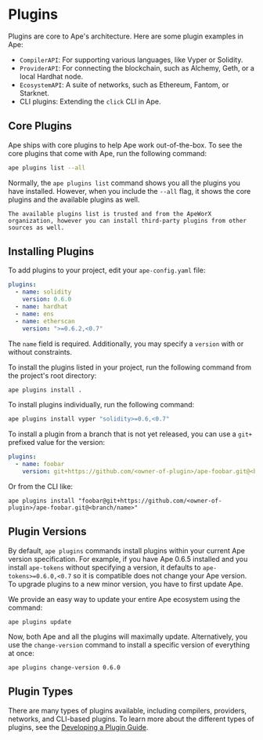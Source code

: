# Plugins

Plugins are core to Ape's architecture.
Here are some plugin examples in Ape:

- `CompilerAPI`: For supporting various languages, like Vyper or Solidity.
- `ProviderAPI`: For connecting the blockchain, such as Alchemy, Geth, or a local Hardhat node.
- `EcosystemAPI`: A suite of networks, such as Ethereum, Fantom, or Starknet.
- CLI plugins: Extending the `click` CLI in Ape.

## Core Plugins

Ape ships with core plugins to help Ape work out-of-the-box.
To see the core plugins that come with Ape, run the following command:

```bash
ape plugins list --all
```

Normally, the `ape plugins list` command shows you all the plugins you have installed.
However, when you include the `--all` flag, it shows the core plugins and the available plugins as well.
```{note}
The available plugins list is trusted and from the ApeWorX organization, however you can install third-party plugins from other sources as well.
```

## Installing Plugins

To add plugins to your project, edit your `ape-config.yaml` file:

```yaml
plugins:
  - name: solidity
    version: 0.6.0
  - name: hardhat
  - name: ens
  - name: etherscan
    version: ">=0.6.2,<0.7"
```

The `name` field is required.
Additionally, you may specify a `version` with or without constraints.

To install the plugins listed in your project, run the following command from the project's root directory:

```bash
ape plugins install .
```

To install plugins individually, run the following command:

```bash
ape plugins install vyper "solidity>=0.6,<0.7"
```

To install a plugin from a branch that is not yet released, you can use a `git+` prefixed value for the version:

```yaml
plugins:
  - name: foobar
    version: git+https://github.com/<owner-of-plugin>/ape-foobar.git@<branch/name>
```

Or from the CLI like:

```shell
ape plugins install "foobar@git+https://github.com/<owner-of-plugin>/ape-foobar.git@<branch/name>"
```

## Plugin Versions

By default, `ape plugins` commands install plugins within your current Ape version specification.
For example, if you have Ape 0.6.5 installed and you install `ape-tokens` without specifying a version, it defaults to `ape-tokens>=0.6.0,<0.7` so it is compatible does not change your Ape version.
To upgrade plugins to a new minor version, you have to first update Ape.

We provide an easy way to update your entire Ape ecosystem using the command:

```shell
ape plugins update
```

Now, both Ape and all the plugins will maximally update.
Alternatively, you use the `change-version` command to install a specific version of everything at once:

```shell
ape plugins change-version 0.6.0
```

## Plugin Types

There are many types of plugins available, including compilers, providers, networks, and CLI-based plugins.
To learn more about the different types of plugins, see the [Developing a Plugin Guide](./developing_plugins.html).
